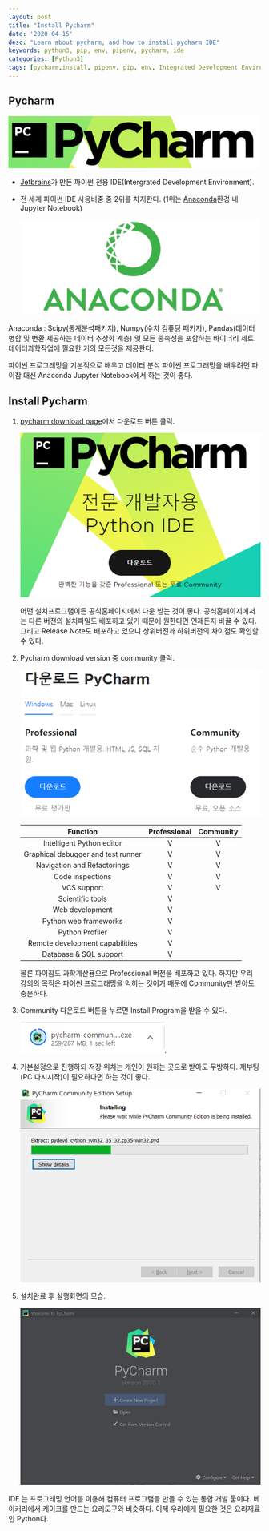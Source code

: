 ```yaml
---
layout: post
title: "Install Pycharm"
date: '2020-04-15'
desc: "Learn about pycharm, and how to install pycharm IDE"
keywords: python3, pip, env, pipenv, pycharm, ide
categories: [Python3]
tags: [pycharm,install, pipenv, pip, env, Integrated Development Environment]
---
```


## Pycharm

![PycharmLogo](/static/assets/img/blog/python3/01EnvSetting/PycharmLogo.png)

+ [Jetbrains](https://www.https://www.jetbrains.com/)가 만든 파이썬 전용 IDE(Intergrated Development Environment).

+ 전 세계 파이썬 IDE 사용비중 중 2위를 차지한다. (1위는 [Anaconda]()환경 내 Jupyter Notebook) 

  ![Anaconda](/static/assets/img/blog/python3/01EnvSetting/Anaconda.png)

  

Anaconda :  Scipy(통계분석패키지), Numpy(수치 컴퓨팅 패키지), Pandas(데이터 병합 및 변환 제공하는 데이터 추상화 계층) 및 모든 종속성을 포함하는 바이너리 세트. 데이터과학작업에 필요한 거의 모든것을 제공한다. 

파이썬 프로그래밍을 기본적으로 배우고 데이터 분석 파이썬 프로그래밍을 배우려면 파이참 대신 Anaconda Jupyter Notebook에서 하는 것이 좋다.  

## Install Pycharm

1. [pycharm download page](https://www.jetbrains.com/ko-kr/pycharm/)에서 다운로드 버튼 클릭. 

   ![PycharmDownload](/static/assets/img/blog/python3/01EnvSetting/PycharmDownload.png) 

   

   어떤 설치프로그램이든 공식홈페이지에서 다운 받는 것이 좋다. 공식홈페이지에서는 다른 버전의 설치파일도 배포하고 있기 때문에 원한다면 언제든지 바꿀 수 있다. 그리고 Release Note도 배포하고 있으니 상위버전과 하위버전의 차이점도 확인할 수 있다.

   

2. Pycharm download version 중 community 클릭.

   ![PycharmDownloadVersion](/static/assets/img/blog/python3/01EnvSetting/PycharmDownloadVersion.png)

   |              Function              | Professional | Community |
   | :--------------------------------: | :----------: | :-------: |
   |     Intelligent Python editor      |      V       |     V     |
   | Graphical debugger and test runner |      V       |     V     |
   |    Navigation and Refactorings     |      V       |     V     |
   |          Code inspections          |      V       |     V     |
   |            VCS support             |      V       |     V     |
   |          Scientific tools          |      V       |           |
   |          Web development           |      V       |           |
   |       Python web frameworks        |      V       |           |
   |          Python Profiler           |      V       |           |
   |  Remote development capabilities   |      V       |           |
   |       Database & SQL support       |      V       |           |

   물론 파이참도 과학계산용으로 Professional 버전을 배포하고 있다. 하지만 우리 강의의 목적은 파이썬 프로그래밍을 익히는 것이기 때문에 Community만 받아도 충분하다. 

   

3. Community 다운로드 버튼을 누르면 Install Program을 받을 수 있다. 

   ![AutoInstall](/static/assets/img/blog/python3/01EnvSetting/AutoInstall.png).

   

4. 기본설정으로 진행하되 저장 위치는 개인이 원하는 곳으로 받아도 무방하다. 재부팅(PC 다시시작)이 필요하다면 하는 것이 좋다.

   ![BasicConfiguration](/static/assets/img/blog/python3/01EnvSetting/BasicConfiguration.png)

   

5. 설치완료 후 실행화면의 모습.

   ![Start](/static/assets/img/blog/python3/01EnvSetting/Start.png)



IDE 는 프로그래밍 언어를 이용해 컴퓨터 프로그램을 만들 수 있는 통합 개발 툴이다. 베이커리에서 케이크를 만드는 요리도구와 비슷하다. 이제 우리에게 필요한 것은 요리재료인 Python다. 